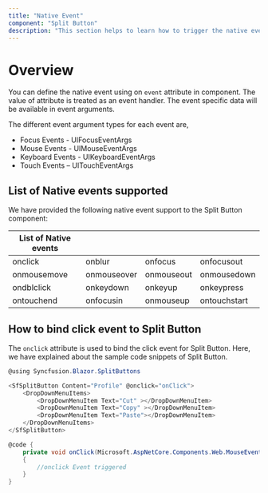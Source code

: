 ```yaml
---
title: "Native Event"
component: "Split Button"
description: "This section helps to learn how to trigger the native events in ASP.NET Core Razor application"
---
```


# Overview

You can define the native event using on `event` attribute in component. The value of attribute is treated as an event handler. The event specific data will be available in event arguments.

The different event argument types for each event are,

* Focus Events - UIFocusEventArgs
* Mouse Events - UIMouseEventArgs
* Keyboard Events - UIKeyboardEventArgs
* Touch Events – UITouchEventArgs

## List of Native events supported

We have provided the following native event support to the Split Button component:

| List of Native events |  |  | |
| --- | --- | --- | --- |
| onclick | onblur | onfocus | onfocusout |
|onmousemove|onmouseover|onmouseout|onmousedown|onmouseup|
|ondblclick|onkeydown|onkeyup|onkeypress|
|ontouchend|onfocusin|onmouseup|ontouchstart|

## How to bind click event to Split Button

The `onclick` attribute is used to bind the click event for Split Button. Here, we have explained about the sample code snippets of Split Button.

```csharp
@using Syncfusion.Blazor.SplitButtons

<SfSplitButton Content="Profile" @onclick="onClick">
    <DropDownMenuItems>
        <DropDownMenuItem Text="Cut" ></DropDownMenuItem>
        <DropDownMenuItem Text="Copy" ></DropDownMenuItem>
        <DropDownMenuItem Text="Paste"></DropDownMenuItem>
    </DropDownMenuItems>
</SfSplitButton>

@code {
    private void onClick(Microsoft.AspNetCore.Components.Web.MouseEventArgs args)
    {
        //onclick Event triggered
    }
}

```
